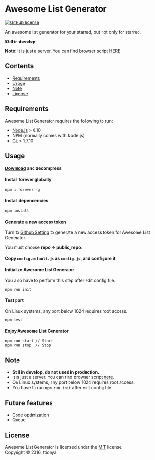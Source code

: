 # Awesome List Generator

[![GitHub license](https://img.shields.io/badge/license-MIT-blue.svg?style=plastic)](https://raw.githubusercontent.com/ttionya/Awesome-List-Generator/master/LICENSE)

An awesome list generator for your starred, but not only for starred.

**Still in develop**

**Note:** It is just a server. You can find browser script [HERE](https://github.com/ttionya/Awesome-List-Generator-Script).


## Contents

- [Requirements](#requirements)
- [Usage](#usage)
- [Note](#note)
- [License](#license)


## Requirements

Awesome List Generator requires the following to run:

- [Node.js](https://nodejs.org/en/) > 0.10
- NPM (normally comes with Node.js)
- [Git](https://git-scm.com/) > 1.7.10


## Usage

#### [Download](https://github.com/ttionya/Awesome-List-Generator/archive/master.zip) and decompress

#### Install forever globally
```shell
npm i forever -g
```

#### Install dependencies
```shell
npm install
```

#### Generate a new access token

Turn to [Github Setting](https://github.com/settings/tokens) to generate a new access token for Awesome List Generator.

You must choose **repo -> public_repo**.

#### Copy `config.default.js` as `config.js`, and configure it

#### Initialize Awesome List Generator

You also have to perform this step after edit config file.
```shell
npm run init
```

#### Test port

On Linux systems, any port below 1024 requires root access.
```shell
npm test
```

#### Enjoy Awesome List Generator
```shell
npm run start // Start
npm run stop  // Stop
```


## Note

- **Still in develop, do not used in production.**
- It is just a server. You can find browser script [here](https://github.com/ttionya/Awesome-List-Generator-Script).
- On Linux systems, any port below 1024 requires root access.
- You have to run `npm run init` after edit config file.


## Future features

- Code optimization
- Queue

## License

Awesome List Generator is licensed under the [MIT](https://raw.githubusercontent.com/ttionya/Awesome-List-Generator/master/LICENSE) license.  
Copyright © 2016, ttionya